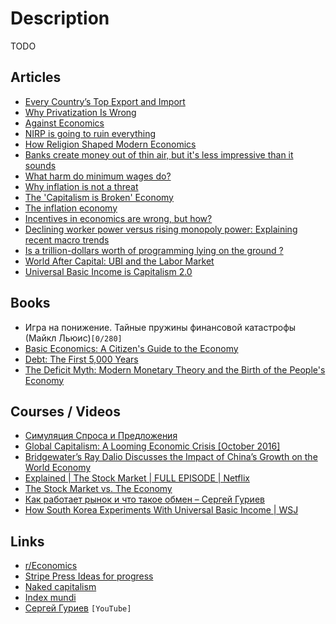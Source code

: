 # Description

TODO


## Articles

- [Every Country’s Top Export and Import](https://businessfinancing.co.uk/top-export-and-import/)
- [Why Privatization Is Wrong](https://bostonreview.net/articles/chiara-cordelli-harms-privatization/)
- [Against Economics](https://www.nybooks.com/articles/2019/12/05/against-economics/)
- [NIRP is going to ruin everything](https://prestonbyrne.com/2020/01/10/nirp-is-going-to-ruin-everything/)
- [How Religion Shaped Modern Economics](https://www.wsj.com/articles/how-religion-shaped-modern-economics-11610643698)
- [Banks create money out of thin air, but it's less impressive than it sounds](https://www.attejuvonen.fi/money-out-of-thin-air/)
- [What harm do minimum wages do?](https://www.economist.com/schools-brief/2020/08/15/what-harm-do-minimum-wages-do)
- [Why inflation is not a threat](https://www.taxresearch.org.uk/Blog/2021/03/14/why-inflation-is-not-a-threat/)
- [The 'Capitalism is Broken' Economy](https://annehelen.substack.com/p/the-capitalism-is-broken-economy)
- [The inflation economy](https://graymirror.substack.com/p/the-inflation-economy)
- [Incentives in economics are wrong, but how?](https://wyclif.substack.com/p/incentives-in-economics-are-wrong)
- [Declining worker power versus rising monopoly power: Explaining recent macro trends](https://voxeu.org/article/declining-worker-power-versus-rising-monopoly-power)
- [Is a trillion-dollars worth of programming lying on the ground ?](https://blog.cerebralab.com/Is_a_trillion-dollar_worth_of_programming_lying_on_the_ground)
- [World After Capital: UBI and the Labor Market](https://continuations.com/post/180032156650/world-after-capital-ubi-and-the-labor-market)
- [Universal Basic Income is Capitalism 2.0](https://timjrobinson.com/universal-basic-income-is-capitalism-2-0/)


## Books

- Игра на понижение. Тайные пружины финансовой катастрофы (Майкл Льюис)`[0/280]`
- [Basic Economics: A Citizen's Guide to the Economy](https://www.goodreads.com/book/show/3023)
- [Debt: The First 5,000 Years](https://www.goodreads.com/book/show/6617037)
- [The Deficit Myth: Modern Monetary Theory and the Birth of the People's Economy](https://www.goodreads.com/en/book/show/45731395)


## Courses / Videos

- [Симуляция Спроса и Предложения](https://youtu.be/PNtKXWNKGN8)
- [Global Capitalism: A Looming Economic Crisis [October 2016]](https://youtu.be/5hYKgyUU024)
- [Bridgewater’s Ray Dalio Discusses the Impact of China’s Growth on the World Economy](https://youtu.be/Mh0vEaac78U)
- [Explained | The Stock Market | FULL EPISODE | Netflix](https://youtu.be/ZCFkWDdmXG8)
- [The Stock Market vs. The Economy](https://youtu.be/0ECqDaPjjV0)
- [Как работает рынок и что такое обмен – Сергей Гуриев](https://youtu.be/L9MpLpN4yZE)
- [How South Korea Experiments With Universal Basic Income | WSJ](https://youtu.be/EbWv_1NbWyw)


## Links

- [r/Economics](https://www.reddit.com/r/Economics/wiki/reading)
- [Stripe Press Ideas for progress](https://press.stripe.com/)
- [Naked capitalism](https://www.nakedcapitalism.com/)
- [Index mundi](https://www.indexmundi.com/)
- [Сергей Гуриев](https://www.youtube.com/c/%D0%A1%D0%B5%D1%80%D0%B3%D0%B5%D0%B9%D0%93%D1%83%D1%80%D0%B8%D0%B5%D0%B21/) `[YouTube]`
